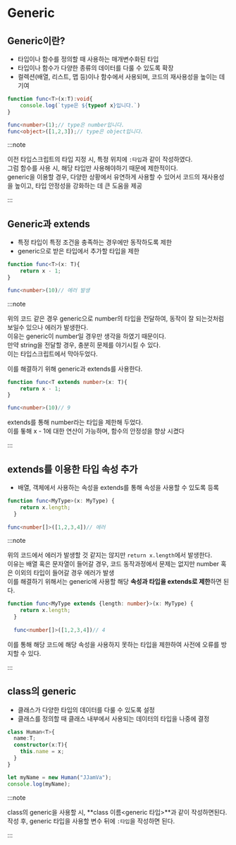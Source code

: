 # Generic

## Generic이란?
- 타입이나 함수를 정의할 때 사용하는 매개변수화된 타입
- 타입이나 함수가 다양한 종류의 데이터를 다룰 수 있도록 확장
- 컬렉션(배열, 리스트, 맵 등)이나 함수에서 사용되며, 코드의 재사용성을 높이는 데 기여

```ts
function func<T>(x:T):void{
    console.log(`type은 ${typeof x}입니다.`)
}

func<number>(1);// type은 number입니다.
func<object>([1,2,3]);// type은 object입니다.

```

:::note

이전 타입스크립트의 타입 지정 시, 특정 위치에 `:타입`과 같이 작성하였다.<br/>
그럼 함수를 사용 시, 해당 타입만 사용해야하기 때문에 제한적이다.<br/>
generic을 이용할 경우, 다양한 상황에서 유연하게 사용할 수 있어서 코드의 재사용성을 높이고, 타입 안정성을 강화하는 데 큰 도움을 제공


:::


## Generic과 extends
- 특정 타입이 특정 조건을 충족하는 경우에만 동작하도록 제한
- generic으로 받은 타입에서 추가할 타입을 제한

```ts
function func<T>(x: T){
    return x - 1;
}

func<number>(10)// 에러 발생
```

:::note

위의 코드 같은 경우 generic으로 number의 타입을 전달하여, 동작이 잘 되는것처럼 보일수 있으나 에러가 발생한다.<br/>
이유는 generic이 number일 경우만 생각을 하였기 때문이다.<br/>
만약 string을 전달할 경우, 충분히 문제를 야기시킬 수 있다.<br/>
이는 타입스크립트에서 막아두었다.<br/>

이를 해결하기 위해 generic과 extends를 사용한다.<br/>

```ts
function func<T extends number>(x: T){
    return x - 1;
}

func<number>(10)// 9
```

extends를 통해 number라는 타입을 제한해 두었다.<br/>
이를 톻해 x - 1에 대한 연산이 가능하며, 함수의 안정성을 향상 시켰다<br/>


:::

## extends를 이용한 타입 속성 추가

- 배열, 객체에서 사용하는 속성을 extends를 통해 속성을 사용할 수 있도록 등록

```ts
function func<MyType>(x: MyType) {
    return x.length;
  }
  
func<number[]>([1,2,3,4])// 에러
```

:::note

위의 코드에서 에러가 발생할 것 같지는 않지만 `return x.length`에서 발생한다.<br/>
이유는 배열 혹은 문자열이 들어갈 경우, 코드 동작과정에서 문제는 없지만 number 혹은 이외의 타입이 들어갈 경우 에러가 발생<br/>
이를 해결하기 위해서는 generic에 사용할 해당 **속성과 타입을 extends로 제한**하면 된다.<br/>

```ts
function func<MyType extends {length: number}>(x: MyType) {
    return x.length;
  }
  
  func<number[]>([1,2,3,4])// 4
```

이를 통해 해당 코드에 해당 속성을 사용하지 못하는 타입을 제한하여 사전에 오류를 방지할 수 있다.<br/>


:::

## class의 generic

- 클래스가 다양한 타입의 데이터를 다룰 수 있도록 설정
- 클래스를 정의할 때 클래스 내부에서 사용되는 데이터의 타입을 나중에 결정

```ts
class Human<T>{
  name:T;
  constructor(x:T){
    this.name = x;
  }
}

let myName = new Human("JJamVa");
console.log(myName);
```

:::note

class의 generic을 사용할 시, **class 이름<generic 타입>**과 같이 작성하면된다.<br/>
작성 후, generic 타입을 사용할 변수 뒤에 `:타입`을 작성하면 된다.<br/>

:::